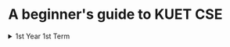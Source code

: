 # A beginner's guide to KUET CSE

<details>
  <summary>1st Year 1st Term</summary>

  <details>
  <summary>CSE 1101: Structured Programming</summary>
    
  [Course Profile]([https://website-name.com](https://github.com/AbirHasanArko/KUET-CSE/blob/main/course-profiles/Course%20Profile_%20CSE%201107%20(Discrete%20Math).pdf)https://github.com/AbirHasanArko/KUET-CSE/blob/main/course-profiles/Course%20Profile_%20CSE%201107%20(Discrete%20Math).pdf)
  [Class Slides](https://drive.google.com/drive/folders/1Nwus1Flq95s8f4tU2nvYF3vm6Z9EiRki?usp=drive_link)
  [Book PDFs](https://drive.google.com/drive/folders/16jY_Usyh0oDmDWX-l7dzYesihuhpAI8t?usp=drive_link)
  #### Book Buying Links
  [ANSI C](https://www.rokomari.com/book/119526/programming-in-ansi-c-8th-edition)

</details>
